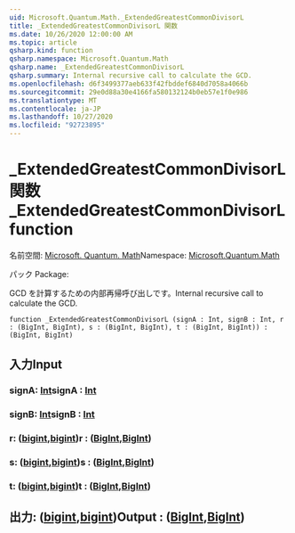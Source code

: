 ```yaml
---
uid: Microsoft.Quantum.Math._ExtendedGreatestCommonDivisorL
title: _ExtendedGreatestCommonDivisorL 関数
ms.date: 10/26/2020 12:00:00 AM
ms.topic: article
qsharp.kind: function
qsharp.namespace: Microsoft.Quantum.Math
qsharp.name: _ExtendedGreatestCommonDivisorL
qsharp.summary: Internal recursive call to calculate the GCD.
ms.openlocfilehash: d6f3499377aeb633f42fbddef6840d7058a4066b
ms.sourcegitcommit: 29e0d88a30e4166fa580132124b0eb57e1f0e986
ms.translationtype: MT
ms.contentlocale: ja-JP
ms.lasthandoff: 10/27/2020
ms.locfileid: "92723895"
---
```

# <a name="_extendedgreatestcommondivisorl-function"></a><span data-ttu-id="62d03-102">_ExtendedGreatestCommonDivisorL 関数</span><span class="sxs-lookup"><span data-stu-id="62d03-102">_ExtendedGreatestCommonDivisorL function</span></span>

<span data-ttu-id="62d03-103">名前空間: [Microsoft. Quantum. Math](xref:Microsoft.Quantum.Math)</span><span class="sxs-lookup"><span data-stu-id="62d03-103">Namespace: [Microsoft.Quantum.Math](xref:Microsoft.Quantum.Math)</span></span>

<span data-ttu-id="62d03-104">パック [](https://nuget.org/packages/)</span><span class="sxs-lookup"><span data-stu-id="62d03-104">Package: [](https://nuget.org/packages/)</span></span>


<span data-ttu-id="62d03-105">GCD を計算するための内部再帰呼び出しです。</span><span class="sxs-lookup"><span data-stu-id="62d03-105">Internal recursive call to calculate the GCD.</span></span>

```qsharp
function _ExtendedGreatestCommonDivisorL (signA : Int, signB : Int, r : (BigInt, BigInt), s : (BigInt, BigInt), t : (BigInt, BigInt)) : (BigInt, BigInt)
```


## <a name="input"></a><span data-ttu-id="62d03-106">入力</span><span class="sxs-lookup"><span data-stu-id="62d03-106">Input</span></span>

### <a name="signa--int"></a><span data-ttu-id="62d03-107">signA: [Int](xref:microsoft.quantum.lang-ref.int)</span><span class="sxs-lookup"><span data-stu-id="62d03-107">signA : [Int](xref:microsoft.quantum.lang-ref.int)</span></span>




### <a name="signb--int"></a><span data-ttu-id="62d03-108">signB: [Int](xref:microsoft.quantum.lang-ref.int)</span><span class="sxs-lookup"><span data-stu-id="62d03-108">signB : [Int](xref:microsoft.quantum.lang-ref.int)</span></span>




### <a name="r--bigintbigint"></a><span data-ttu-id="62d03-109">r: ([bigint](xref:microsoft.quantum.lang-ref.bigint),[bigint](xref:microsoft.quantum.lang-ref.bigint))</span><span class="sxs-lookup"><span data-stu-id="62d03-109">r : ([BigInt](xref:microsoft.quantum.lang-ref.bigint),[BigInt](xref:microsoft.quantum.lang-ref.bigint))</span></span>




### <a name="s--bigintbigint"></a><span data-ttu-id="62d03-110">s: ([bigint](xref:microsoft.quantum.lang-ref.bigint),[bigint](xref:microsoft.quantum.lang-ref.bigint))</span><span class="sxs-lookup"><span data-stu-id="62d03-110">s : ([BigInt](xref:microsoft.quantum.lang-ref.bigint),[BigInt](xref:microsoft.quantum.lang-ref.bigint))</span></span>




### <a name="t--bigintbigint"></a><span data-ttu-id="62d03-111">t: ([bigint](xref:microsoft.quantum.lang-ref.bigint),[bigint](xref:microsoft.quantum.lang-ref.bigint))</span><span class="sxs-lookup"><span data-stu-id="62d03-111">t : ([BigInt](xref:microsoft.quantum.lang-ref.bigint),[BigInt](xref:microsoft.quantum.lang-ref.bigint))</span></span>





## <a name="output--bigintbigint"></a><span data-ttu-id="62d03-112">出力: ([bigint](xref:microsoft.quantum.lang-ref.bigint),[bigint](xref:microsoft.quantum.lang-ref.bigint))</span><span class="sxs-lookup"><span data-stu-id="62d03-112">Output : ([BigInt](xref:microsoft.quantum.lang-ref.bigint),[BigInt](xref:microsoft.quantum.lang-ref.bigint))</span></span>

